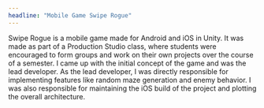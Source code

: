 ```yaml
---
headline: "Mobile Game Swipe Rogue"
---
```

Swipe Rogue is a mobile game made for Android and iOS in Unity. It was made as part of a Production Studio class, where students were encouraged to form groups and work on their own projects over the course of a semester. I came up with the initial concept of the game and was the lead developer. As the lead developer, I was directly responsible for implementing features like random maze generation and enemy behavior. I was also responsible for maintaining the iOS build of the project and plotting the overall architecture.
<!-- end -->
